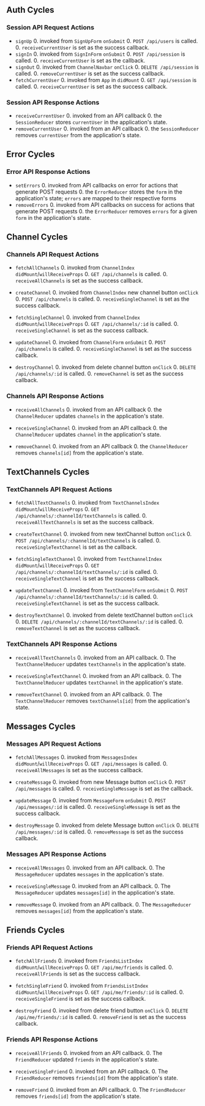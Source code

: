 ## Auth Cycles

### Session API Request Actions

* `signUp`
  0. invoked from `SignUpForm` `onSubmit`
  0. `POST /api/users` is called.
  0. `receiveCurrentUser` is set as the success callback.
* `signIn`
  0. invoked from `SignInForm` `onSubmit`
  0. `POST /api/session` is called.
  0. `receiveCurrentUser` is set as the callback.
* `signOut`
  0. invoked from `ChannelNavbar` `onClick`
  0. `DELETE /api/session` is called.
  0. `removeCurrentUser` is set as the success callback.
* `fetchCurrentUser`
  0. invoked from `App` in `didMount`
  0. `GET /api/session` is called.
  0. `receiveCurrentUser` is set as the success callback.

### Session API Response Actions

* `receiveCurrentUser`
  0. invoked from an API callback
  0. the `SessionReducer` stores `currentUser` in the application's state.
* `removeCurrentUser`
  0. invoked from an API callback
  0. the `SessionReducer` removes `currentUser` from the application's state.

## Error Cycles

### Error API Response Actions
* `setErrors`
  0. invoked from API callbacks on error for actions that generate POST requests
  0. the `ErrorReducer` stores the `form` in the application's state; `errors` are mapped to their respective forms
* `removeErrors`
  0. invoked from API callbacks on success for actions that generate POST requests
  0. the `ErrorReducer` removes `errors` for a given `form` in the application's state.

## Channel Cycles

### Channels API Request Actions

* `fetchAllChannels`
  0. invoked from `ChannelIndex` `didMount`/`willReceiveProps`
  0. `GET /api/channels` is called.
  0. `receiveAllChannels` is set as the success callback.

* `createChannel`
  0. invoked from `ChannelIndex` new channel button `onClick`
  0. `POST /api/channels` is called.
  0. `receiveSingleChannel` is set as the success callback.

* `fetchSingleChannel`
  0. invoked from `ChannelIndex` `didMount`/`willReceiveProps`
  0. `GET /api/channels/:id` is called.
  0. `receiveSingleChannel` is set as the success callback.

* `updateChannel`
  0. invoked from `ChannelForm` `onSubmit`
  0. `POST /api/channels` is called.
  0. `receiveSingleChannel` is set as the success callback.

* `destroyChannel`
  0. invoked from delete channel button `onClick`
  0. `DELETE /api/channels/:id` is called.
  0. `removeChannel` is set as the success callback.

### Channels API Response Actions

* `receiveAllChannels`
  0. invoked from an API callback
  0. the `ChannelReducer` updates `channels` in the application's state.

* `receiveSingleChannel`
  0. invoked from an API callback
  0. the `ChannelReducer` updates `channel` in the application's state.

* `removeChannel`
  0. invoked from an API callback
  0. the `ChannelReducer` removes `channels[id]` from the application's state.

## TextChannels Cycles

### TextChannels API Request Actions

* `fetchAllTextChannels`
  0. invoked from `TextChannelsIndex` `didMount`/`willReceiveProps`
  0. `GET /api/channels/:channelId/textChannels` is called.
  0. `receiveAllTextChannels` is set as the success callback.

* `createTextChannel`
  0. invoked from new textChannel button `onClick`
  0. `POST /api/channels/:channelId/textChannels` is called.
  0. `receiveSingleTextChannel` is set as the callback.

* `fetchSingleTextChannel`
  0. invoked from `TextChannelIndex` `didMount`/`willReceiveProps`
  0. `GET /api/channels/:channelId/textChannels/:id` is called.
  0. `receiveSingleTextChannel` is set as the success callback.

* `updateTextChannel`
  0. invoked from `TextChannelForm` `onSubmit`
  0. `POST /api/channels/:channelId/textChannels/:id` is called.
  0. `receiveSingleTextChannel` is set as the success callback.

* `destroyTextChannel`
  0. invoked from delete textChannel button `onClick`
  0. `DELETE /api/channels/:channelId/textChannels/:id` is called.
  0. `removeTextChannel` is set as the success callback.

### TextChannels API Response Actions

* `receiveAllTextChannels`
  0. invoked from an API callback.
  0. The `TextChannelReducer` updates `textChannels` in the application's state.

* `receiveSingleTextChannel`
  0. invoked from an API callback.
  0. The `TextChannelReducer` updates `textChannel` in the application's state.

* `removeTextChannel`
  0. invoked from an API callback.
  0. The `TextChannelReducer` removes `textChannels[id]` from the application's state.

## Messages Cycles

### Messages API Request Actions

* `fetchAllMessages`
  0. invoked from `MessagesIndex` `didMount`/`willReceiveProps`
  0. `GET /api/messages` is called.
  0. `receiveAllMessages` is set as the success callback.

* `createMessage`
  0. invoked from new Message button `onClick`
  0. `POST /api/messages` is called.
  0. `receiveSingleMessage` is set as the callback.

* `updateMessage`
  0. invoked from `MessageForm` `onSubmit`
  0. `POST /api/messages/:id` is called.
  0. `receiveSingleMessage` is set as the success callback.

* `destroyMessage`
  0. invoked from delete Message button `onClick`
  0. `DELETE /api/messages/:id` is called.
  0. `removeMessage` is set as the success callback.

### Messages API Response Actions

* `receiveAllMessages`
  0. invoked from an API callback.
  0. The `MessageReducer` updates `messages` in the application's state.

* `receiveSingleMessage`
  0. invoked from an API callback.
  0. The `MessageReducer` updates `messages[id]` in the application's state.

* `removeMessage`
  0. invoked from an API callback.
  0. The `MessageReducer` removes `messages[id]` from the application's state.

## Friends Cycles

### Friends API Request Actions

* `fetchAllFriends`
  0. invoked from `FriendsListIndex` `didMount`/`willReceiveProps`
  0. `GET /api/me/friends` is called.
  0. `receiveAllFriends` is set as the success callback.

* `fetchSingleFriend`
  0. invoked from `FriendsListIndex` `didMount`/`willReceiveProps`
  0. `GET /api/me/friends/:id` is called.
  0. `receiveSingleFriend` is set as the success callback.

* `destroyFriend`
  0. invoked from delete friend button `onClick`
  0. `DELETE /api/me/friends/:id` is called.
  0. `removeFriend` is set as the success callback.

### Friends API Response Actions

* `receiveAllFriends`
  0. invoked from an API callback.
  0. The `FriendReducer` updated `friends` in the application's state.

* `receiveSingleFriend`
  0. invoked from an API callback.
  0. The `FriendReducer` removes `friends[id]` from the application's state.

* `removeFriend`
  0. invoked from an API callback.
  0. The `FriendReducer` removes `friends[id]` from the application's state.
